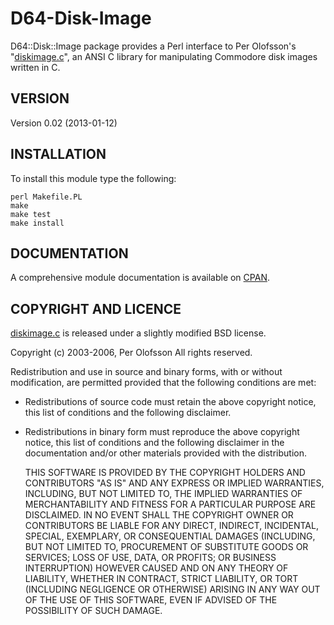 D64-Disk-Image
==============

D64::Disk::Image package provides a Perl interface to Per Olofsson's "[diskimage.c](https://paradroid.automac.se/diskimage/)", an ANSI C library for manipulating Commodore disk images written in C.

VERSION
-------

Version 0.02 (2013-01-12)

INSTALLATION
------------

To install this module type the following:

    perl Makefile.PL
    make
    make test
    make install

DOCUMENTATION
-------------

A comprehensive module documentation is available on [CPAN](https://metacpan.org/pod/D64::Disk::Image).

COPYRIGHT AND LICENCE
---------------------

[diskimage.c](https://paradroid.automac.se/diskimage/) is released under a slightly modified BSD license.

Copyright (c) 2003-2006, Per Olofsson
All rights reserved.

Redistribution and use in source and binary forms, with or without modification, are permitted provided that the following conditions are met:

* Redistributions of source code must retain the above copyright notice, this list of conditions and the following disclaimer.
* Redistributions in binary form must reproduce the above copyright notice, this list of conditions and the following disclaimer in the documentation and/or other materials provided with the distribution.

    THIS SOFTWARE IS PROVIDED BY THE COPYRIGHT HOLDERS AND CONTRIBUTORS "AS IS" AND ANY EXPRESS OR IMPLIED WARRANTIES, INCLUDING, BUT NOT LIMITED TO, THE IMPLIED WARRANTIES OF MERCHANTABILITY AND FITNESS FOR A PARTICULAR PURPOSE ARE DISCLAIMED. IN NO EVENT SHALL THE COPYRIGHT OWNER OR CONTRIBUTORS BE LIABLE FOR ANY DIRECT, INDIRECT, INCIDENTAL, SPECIAL, EXEMPLARY, OR CONSEQUENTIAL DAMAGES (INCLUDING, BUT NOT LIMITED TO, PROCUREMENT OF SUBSTITUTE GOODS OR SERVICES; LOSS OF USE, DATA, OR PROFITS; OR BUSINESS INTERRUPTION) HOWEVER CAUSED AND ON ANY THEORY OF LIABILITY, WHETHER IN CONTRACT, STRICT LIABILITY, OR TORT (INCLUDING NEGLIGENCE OR OTHERWISE) ARISING IN ANY WAY OUT OF THE USE OF THIS SOFTWARE, EVEN IF ADVISED OF THE POSSIBILITY OF SUCH DAMAGE.
